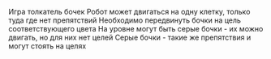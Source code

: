 Игра толкатель бочек
Робот может двигаться на одну клетку, только туда где нет препятствий
Необходимо передвинуть бочки на цель соответствующего цвета
На уровне могут быть серые бочки - их можно двигать, но для них нет целей
Серые бочки - такие же препятствия и могут стоять на целях